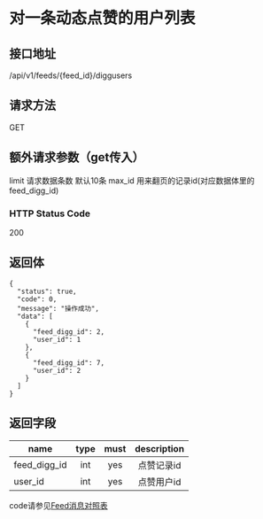 # 对一条动态点赞的用户列表

## 接口地址

/api/v1/feeds/{feed_id}/diggusers

## 请求方法

GET

## 额外请求参数（get传入）

limit 请求数据条数  默认10条
max_id 用来翻页的记录id(对应数据体里的feed_digg_id)

### HTTP Status Code

200
 
## 返回体

```json5
{
  "status": true,
  "code": 0,
  "message": "操作成功",
  "data": [
    {
      "feed_digg_id": 2,
      "user_id": 1
    },
    {
      "feed_digg_id": 7,
      "user_id": 2
    }
  ]
}
```

## 返回字段

| name     | type     | must     | description |
|----------|:--------:|:--------:|:--------:|
| feed_digg_id  | int      | yes      | 点赞记录id |
| user_id | int	  | yes		 | 点赞用户id|

code请参见[Feed消息对照表](Feed消息对照表.md)
